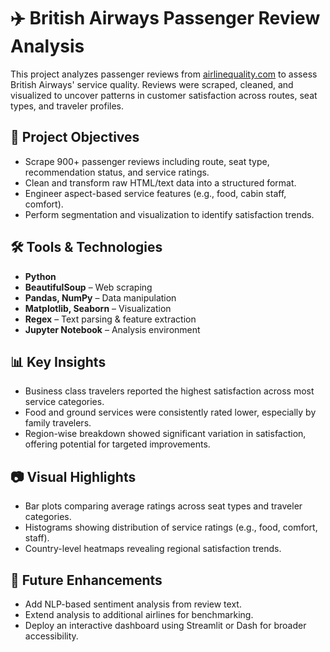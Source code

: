 # ✈️ British Airways Passenger Review Analysis

This project analyzes passenger reviews from [airlinequality.com](https://www.airlinequality.com/) to assess British Airways' service quality. Reviews were scraped, cleaned, and visualized to uncover patterns in customer satisfaction across routes, seat types, and traveler profiles.

## 📌 Project Objectives
- Scrape 900+ passenger reviews including route, seat type, recommendation status, and service ratings.
- Clean and transform raw HTML/text data into a structured format.
- Engineer aspect-based service features (e.g., food, cabin staff, comfort).
- Perform segmentation and visualization to identify satisfaction trends.

## 🛠️ Tools & Technologies
- **Python**
- **BeautifulSoup** – Web scraping  
- **Pandas, NumPy** – Data manipulation  
- **Matplotlib, Seaborn** – Visualization  
- **Regex** – Text parsing & feature extraction  
- **Jupyter Notebook** – Analysis environment

## 📊 Key Insights
- Business class travelers reported the highest satisfaction across most service categories.
- Food and ground services were consistently rated lower, especially by family travelers.
- Region-wise breakdown showed significant variation in satisfaction, offering potential for targeted improvements.

## 📷 Visual Highlights
- Bar plots comparing average ratings across seat types and traveler categories.
- Histograms showing distribution of service ratings (e.g., food, comfort, staff).
- Country-level heatmaps revealing regional satisfaction trends.

## 🚀 Future Enhancements
- Add NLP-based sentiment analysis from review text.
- Extend analysis to additional airlines for benchmarking.
- Deploy an interactive dashboard using Streamlit or Dash for broader accessibility.

